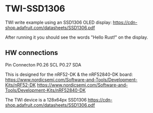 # TWI-SSD1306 

TWI write example using an SSD1306 OLED display:
https://cdn-shop.adafruit.com/datasheets/SSD1306.pdf

After running it you should see the words "Hello Rust!" on the display.

## HW connections
Pin     Connecton
P0.26   SCL
P0.27   SDA

This is designed for the nRF52-DK & the nRF52840-DK board:
https://www.nordicsemi.com/Software-and-Tools/Development-Kits/nRF52-DK
https://www.nordicsemi.com/Software-and-Tools/Development-Kits/nRF52840-DK

The TWI device is a 128x64px SSD1306
https://cdn-shop.adafruit.com/datasheets/SSD1306.pdf
